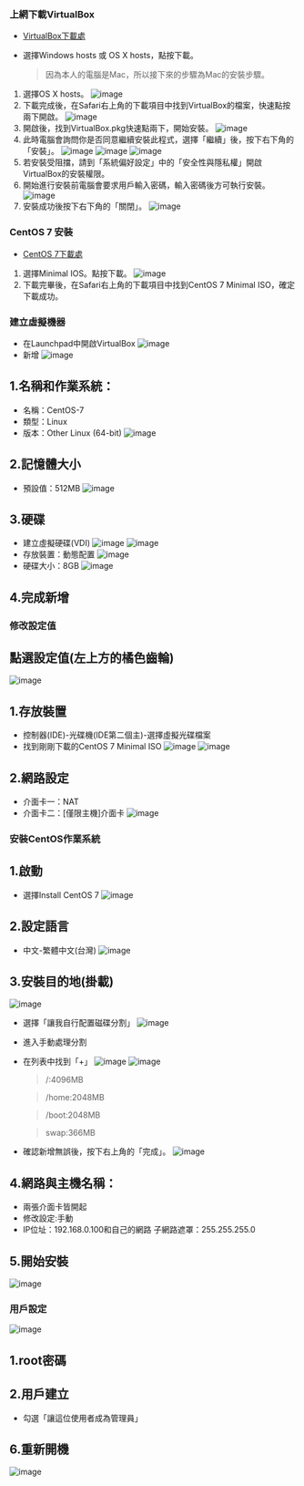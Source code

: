 ### 上網下載VirtualBox

* [VirtualBox下載處](https://www.virtualbox.org/wiki/Downloads)

* 選擇Windows hosts 或 OS X hosts，點按下載。

   > 因為本人的電腦是Mac，所以接下來的步驟為Mac的安裝步驟。

1. 選擇OS X hosts。
![image](https://github.com/KAORIKOU/107-1-ntcu-linux/blob/HW-2/ACS107144/01.png)
2. 下載完成後，在Safari右上角的下載項目中找到VirtualBox的檔案，快速點按兩下開啟。
![image](https://github.com/KAORIKOU/107-1-ntcu-linux/blob/HW-2/ACS107144/02.jpeg)
3. 開啟後，找到VirtualBox.pkg快速點兩下，開始安裝。
![image](https://github.com/KAORIKOU/107-1-ntcu-linux/blob/HW-2/ACS107144/03.jpeg)
4. 此時電腦會詢問你是否同意繼續安裝此程式，選擇「繼續」後，按下右下角的「安裝」。
![image](https://github.com/KAORIKOU/107-1-ntcu-linux/blob/HW-2/ACS107144/04.jpeg)
![image](https://github.com/KAORIKOU/107-1-ntcu-linux/blob/HW-2/ACS107144/05.jpeg)
![image](https://github.com/KAORIKOU/107-1-ntcu-linux/blob/HW-2/ACS107144/06.jpeg)
5. 若安裝受阻擋，請到「系統偏好設定」中的「安全性與隱私權」開啟VirtualBox的安裝權限。
6. 開始進行安裝前電腦會要求用戶輸入密碼，輸入密碼後方可執行安裝。
![image](https://github.com/KAORIKOU/107-1-ntcu-linux/blob/HW-2/ACS107144/07.jpeg)
7. 安裝成功後按下右下角的「關閉」。
![image](https://github.com/KAORIKOU/107-1-ntcu-linux/blob/HW-2/ACS107144/08.jpeg)

### CentOS 7 安裝

* [CentOS 7下載處](https://www.centos.org/download/)

1. 選擇Minimal IOS。點按下載。
![image](https://github.com/KAORIKOU/107-1-ntcu-linux/blob/HW-2/ACS107144/09.jpeg)
2. 下載完畢後，在Safari右上角的下載項目中找到CentOS 7 Minimal ISO，確定下載成功。 


### 建立虛擬機器
* 在Launchpad中開啟VirtualBox
![image](https://github.com/KAORIKOU/107-1-ntcu-linux/blob/HW-2/ACS107144/10.jpeg)
* 新增
![image](https://github.com/KAORIKOU/107-1-ntcu-linux/blob/HW-2/ACS107144/11.jpeg)
## 1.名稱和作業系統：
* 名稱：CentOS-7
* 類型：Linux
* 版本：Other Linux (64-bit)
![image](https://github.com/KAORIKOU/107-1-ntcu-linux/blob/HW-2/ACS107144/12.jpeg)

## 2.記憶體大小
* 預設值：512MB
![image](https://github.com/KAORIKOU/107-1-ntcu-linux/blob/HW-2/ACS107144/13.jpeg)

## 3.硬碟
* 建立虛擬硬碟(VDI)
![image](https://github.com/KAORIKOU/107-1-ntcu-linux/blob/HW-2/ACS107144/14.jpeg)
![image](https://github.com/KAORIKOU/107-1-ntcu-linux/blob/HW-2/ACS107144/15.jpeg)
* 存放裝置：動態配置
![image](https://github.com/KAORIKOU/107-1-ntcu-linux/blob/HW-2/ACS107144/16.jpeg)
* 硬碟大小：8GB
![image](https://github.com/KAORIKOU/107-1-ntcu-linux/blob/HW-2/ACS107144/17.jpeg)

## 4.完成新增

### 修改設定值

## 點選設定值(左上方的橘色齒輪)
![image](https://github.com/KAORIKOU/107-1-ntcu-linux/blob/HW-2/ACS107144/18.jpeg)

## 1.存放裝置
* 控制器(IDE)-光碟機(IDE第二個主)-選擇虛擬光碟檔案
* 找到剛剛下載的CentOS 7 Minimal ISO
![image](https://github.com/KAORIKOU/107-1-ntcu-linux/blob/HW-2/ACS107144/20.jpeg)
![image](https://github.com/KAORIKOU/107-1-ntcu-linux/blob/HW-2/ACS107144/21.png)
## 2.網路設定
* 介面卡一：NAT
* 介面卡二：[僅限主機]介面卡
![image](https://github.com/KAORIKOU/107-1-ntcu-linux/blob/HW-2/ACS107144/19.jpeg)

### 安裝CentOS作業系統

## 1.啟動
* 選擇Install CentOS 7
![image](https://github.com/KAORIKOU/107-1-ntcu-linux/blob/HW-2/ACS107144/22.jpeg)

## 2.設定語言
* 中文-繁體中文(台灣)
![image](https://github.com/KAORIKOU/107-1-ntcu-linux/blob/HW-2/ACS107144/23.jpeg)

## 3.安裝目的地(掛載)
![image](https://github.com/KAORIKOU/107-1-ntcu-linux/blob/HW-2/ACS107144/24.jpeg)
* 選擇「讓我自行配置磁碟分割」
![image](https://github.com/KAORIKOU/107-1-ntcu-linux/blob/HW-2/ACS107144/25.jpeg)
* 進入手動處理分割
* 在列表中找到「+」
![image](https://github.com/KAORIKOU/107-1-ntcu-linux/blob/HW-2/ACS107144/26.jpeg)
![image](https://github.com/KAORIKOU/107-1-ntcu-linux/blob/HW-2/ACS107144/27.jpeg)
   > /:4096MB

   > /home:2048MB

   > /boot:2048MB

   > swap:366MB
* 確認新增無誤後，按下右上角的「完成」。
![image](https://github.com/KAORIKOU/107-1-ntcu-linux/blob/HW-2/ACS107144/28.jpeg)

## 4.網路與主機名稱：
* 兩張介面卡皆開起
* 修改設定:手動
* IP位址：192.168.0.100和自己的網路 子網路遮罩：255.255.255.0

## 5.開始安裝
![image](https://github.com/KAORIKOU/107-1-ntcu-linux/blob/HW-2/ACS107144/29.jpeg)

### 用戶設定
![image](https://github.com/KAORIKOU/107-1-ntcu-linux/blob/HW-2/ACS107144/30.jpeg)
## 1.root密碼

## 2.用戶建立
* 勾選「讓這位使用者成為管理員」

## 6.重新開機
![image](https://github.com/KAORIKOU/107-1-ntcu-linux/blob/HW-2/ACS107144/33.jpeg)

